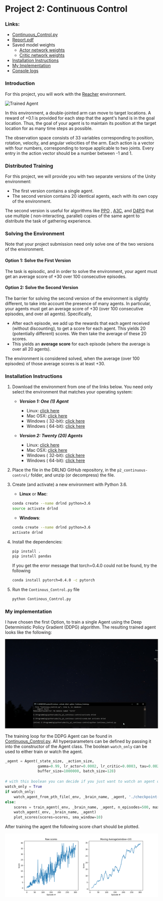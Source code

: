 [//]: # (Image References)

[image1]: https://user-images.githubusercontent.com/10624937/43851024-320ba930-9aff-11e8-8493-ee547c6af349.gif "Trained Agent"

[image2]: https://user-images.githubusercontent.com/10624937/43851646-d899bf20-9b00-11e8-858c-29b5c2c94ccc.png "Crawler"

# Project 2: Continuous Control

### Links:

- [Continuous_Control.py](./Continuous_Control.py)
- [Report.pdf](./docs/Report.pdf)
- Saved model weights
    - [Actor network weights](checkpoint-actor.pth)
    - [Critic network weights](checkpoint-critic.pth)
- [Installation Instructions](#installation-instructions)
- [My Implementation](#my-implementation)
- [Console logs](./docs/result.log)

### Introduction

For this project, you will work with
the [Reacher](https://github.com/Unity-Technologies/ml-agents/blob/master/docs/Learning-Environment-Examples.md#reacher)
environment.

![Trained Agent][image1]

In this environment, a double-jointed arm can move to target locations. A reward of +0.1 is provided for each step that
the agent's hand is in the goal location. Thus, the goal of your agent is to maintain its position at the target
location for as many time steps as possible.

The observation space consists of 33 variables corresponding to position, rotation, velocity, and angular velocities of
the arm. Each action is a vector with four numbers, corresponding to torque applicable to two joints. Every entry in the
action vector should be a number between -1 and 1.

### Distributed Training

For this project, we will provide you with two separate versions of the Unity environment:

- The first version contains a single agent.
- The second version contains 20 identical agents, each with its own copy of the environment.

The second version is useful for algorithms like [PPO](https://arxiv.org/pdf/1707.06347.pdf)
, [A3C](https://arxiv.org/pdf/1602.01783.pdf), and [D4PG](https://openreview.net/pdf?id=SyZipzbCb) that use multiple (
non-interacting, parallel) copies of the same agent to distribute the task of gathering experience.

### Solving the Environment

Note that your project submission need only solve one of the two versions of the environment.

#### Option 1: Solve the First Version

The task is episodic, and in order to solve the environment, your agent must get an average score of +30 over 100
consecutive episodes.

#### Option 2: Solve the Second Version

The barrier for solving the second version of the environment is slightly different, to take into account the presence
of many agents. In particular, your agents must get an average score of +30 (over 100 consecutive episodes, and over all
agents). Specifically,

- After each episode, we add up the rewards that each agent received (without discounting), to get a score for each
  agent. This yields 20 (potentially different) scores. We then take the average of these 20 scores.
- This yields an **average score** for each episode (where the average is over all 20 agents).

The environment is considered solved, when the average (over 100 episodes) of those average scores is at least +30.

### Installation Instructions

1. Download the environment from one of the links below. You need only select the environment that matches your
   operating system:

    - **_Version 1: One (1) Agent_**
        - Linux: [click here](https://s3-us-west-1.amazonaws.com/udacity-drlnd/P2/Reacher/one_agent/Reacher_Linux.zip)
        - Mac OSX: [click here](https://s3-us-west-1.amazonaws.com/udacity-drlnd/P2/Reacher/one_agent/Reacher.app.zip)
        - Windows (
          32-bit): [click here](https://s3-us-west-1.amazonaws.com/udacity-drlnd/P2/Reacher/one_agent/Reacher_Windows_x86.zip)
        - Windows (
          64-bit): [click here](https://s3-us-west-1.amazonaws.com/udacity-drlnd/P2/Reacher/one_agent/Reacher_Windows_x86_64.zip)

    - **_Version 2: Twenty (20) Agents_**
        - Linux: [click here](https://s3-us-west-1.amazonaws.com/udacity-drlnd/P2/Reacher/Reacher_Linux.zip)
        - Mac OSX: [click here](https://s3-us-west-1.amazonaws.com/udacity-drlnd/P2/Reacher/Reacher.app.zip)
        - Windows (
          32-bit): [click here](https://s3-us-west-1.amazonaws.com/udacity-drlnd/P2/Reacher/Reacher_Windows_x86.zip)
        - Windows (
          64-bit): [click here](https://s3-us-west-1.amazonaws.com/udacity-drlnd/P2/Reacher/Reacher_Windows_x86_64.zip)


2. Place the file in the DRLND GitHub repository, in the `p2_continuous-control/` folder, and unzip (or decompress) the
   file.


3. Create (and activate) a new environment with Python 3.6.

    - __Linux__ or __Mac__:
   ```bash
   conda create --name drlnd python=3.6
   source activate drlnd
   ```
    - __Windows__:
   ```bash
   conda create --name drlnd python=3.6 
   activate drlnd
   ``` 
4. Install the dependencies:
   ```bash 
   pip install .
   pip install pandas
   ```
   If you get the error message that torch=0.4.0 could not be found, try the following
   ```bash
   conda install pytorch=0.4.0 -c pytorch
   ```

5. Run the `Continous_Control.py` file
   ```bash
   python Continous_Control.py
   ```

### My implementation

I have chosen the first Option, to train a single Agent using the Deep Deterministic Policy Gradient (DDPG) algorithm.
The resulting trained agent looks like the following:

![trained agent](./docs/img/trained-agent.gif)

The training loop for the DDPG Agent can be found in [Continuous_Control.py](Continuous_Control.py). All hyperparameters
can be defined by passing it into the constructor of the Agent class. The boolean `watch_only` can be used to either
train or watch the agent.

```python
_agent = Agent(_state_size, _action_size,
               gamma=0.99, lr_actor=0.0002, lr_critic=0.0003, tau=0.002, weight_decay=0.0001,
               buffer_size=1000000, batch_size=128)

# with this boolean you can decide if you just want to watch an agent or train the agent yourself
watch_only = True
if watch_only:
    watch_agent_from_pth_file(_env, _brain_name, _agent, './checkpoint-actor.pth', './checkpoint-critic.pth')
else:
    scores = train_agent(_env, _brain_name, _agent, n_episodes=500, max_steps=1500)
    watch_agent(_env, _brain_name, _agent)
    plot_scores(scores=scores, sma_window=10)
```

After training the agent the following score chart should be plotted.

![score chart](./docs/img/scores.png)

